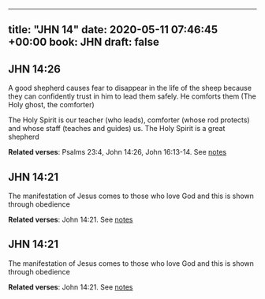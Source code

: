 
---
title: "JHN 14"
date: 2020-05-11 07:46:45 +00:00
book: JHN
draft: false
---

## JHN 14:26

A good shepherd causes fear to disappear in the life of the sheep because they can confidently trust in him to lead them safely. He comforts them (The Holy ghost, the comforter)

The Holy Spirit is our teacher (who leads), comforter (whose rod protects) and whose staff (teaches and guides) us. The Holy Spirit is a great shepherd

**Related verses**: Psalms 23:4, John 14:26, John 16:13-14. See [notes](https://my.bible.com/notes/3426974586389651574)


## JHN 14:21

The manifestation of Jesus comes to those who love God and this is shown through obedience

**Related verses**: John 14:21. See [notes](https://my.bible.com/notes/3332131438304420163)


## JHN 14:21

The manifestation of Jesus comes to those who love God and this is shown through obedience

**Related verses**: John 14:21. See [notes](https://my.bible.com/notes/3332117036566044923)

